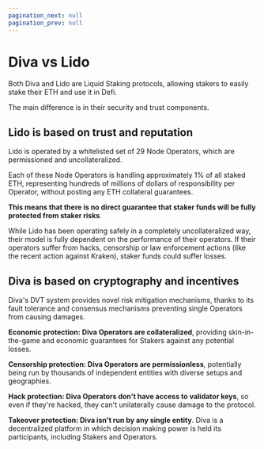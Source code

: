 ```yaml
---
pagination_next: null
pagination_prev: null
---
```

# Diva vs Lido

Both Diva and Lido are Liquid Staking protocols, allowing stakers to easily stake their ETH and use it in Defi.

The main difference is in their security and trust components.

## Lido is based on trust and reputation

Lido is operated by a whitelisted set of 29 Node Operators, which are permissioned and uncollateralized.

Each of these Node Operators is handling approximately 1% of all staked ETH, representing hundreds of millions of dollars of responsibility per Operator, without posting any ETH collateral guarantees.

**This means that there is no direct guarantee that staker funds will be fully protected from staker risks**.

While Lido has been operating safely in a completely uncollateralized way, their model is fully dependent on the performance of their operators. If their operators suffer from hacks, censorship or law enforcement actions (like the recent action against Kraken), staker funds could suffer losses.

## Diva is based on cryptography and incentives

Diva's DVT system provides novel risk mitigation mechanisms, thanks to its fault tolerance and consensus mechanisms preventing single Operators from causing damages.

**Economic protection: Diva Operators are collateralized**, providing skin-in-the-game and economic guarantees for Stakers against any potential losses.

**Censorship protection: Diva Operators are permissionless**, potentially being run by thousands of independent entities with diverse setups and geographies.

**Hack protection: Diva Operators don't have access to validator keys**, so even if they're hacked, they can't unilaterally cause damage to the protocol.

**Takeover protection: Diva isn't run by any single entity**. Diva is a decentralized platform in which decision making power is held its participants, including Stakers and Operators.
